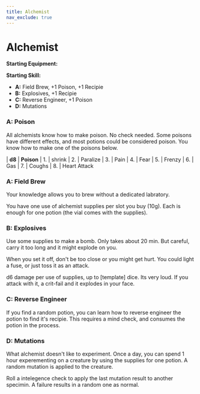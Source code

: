 ```yaml
---
title: Alchemist
nav_exclude: true
---
```


# Alchemist

**Starting Equipment:** 

**Starting Skill:** 

- **A:** Field Brew, +1 Poison, +1 Recipie
- **B:** Explosives, +1 Recipie
- **C:** Reverse Engineer, +1 Poison
- **D:** Mutations 



### A: Poison

All alchemists know how to make poison. No check needed. 
Some poisons have different effects, and most potions could be considered
poison. You know how to make one of the poisons below. 

| **d8**  | **Poison**
|  1. | shrink
|  2. | Paralize
|  3. | Pain
|  4. | Fear
|  5. | Frenzy
|  6. | Gas
|  7. | Coughs
|  8. | Heart Attack


### A: Field Brew 

Your knowledge allows you to brew without a dedicated labratory. 

You have one use of alchemist supplies per slot you buy (10g). 
Each is enough for one potion (the vial comes with the supplies).

### B: Explosives

Use some supplies to make a bomb. Only takes about 20 min. 
But careful, carry it too long and it might explode on you. 

When you set it off, don't be too close or you might get hurt. 
You could light a fuse, or just toss it as an attack. 

d6 damage per use of supplies, up to [template] dice. Its very loud. 
If you attack with it, a crit-fail and it explodes in your face. 

### C: Reverse Engineer

If you find a random potion, you can learn how to reverse engineer the potion
to find it's recipie. This requires a mind check, and consumes the potion in
the process. 

### D: Mutations

What alchemist doesn't like to experiment. Once a day, you can spend 1 hour
experementing on a creature by using the supplies for one potion. A random
mutation is applied to the creature. 

Roll a intelegence check to apply the last mutation result to another specimin. 
A failure results in a random one as normal. 


